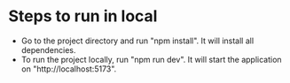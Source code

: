 # Steps to run in local

- Go to the project directory and run "npm install". It will install all dependencies.
- To run the project locally, run "npm run dev". It will start the application on "http://localhost:5173".
